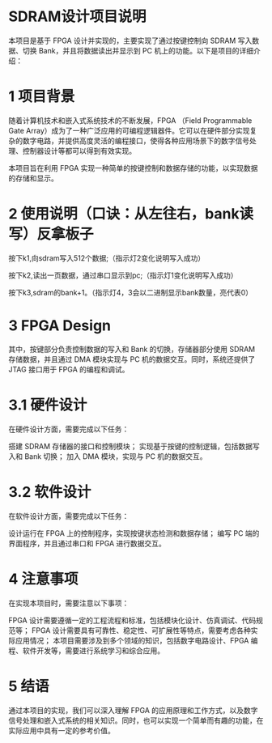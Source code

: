 # SDRAM设计项目说明
本项目是基于 FPGA 设计并实现的，主要实现了通过按键控制向 SDRAM 写入数据、切换 Bank，并且将数据读出并显示到 PC 机上的功能。以下是项目的详细介绍：

# 1 项目背景
随着计算机技术和嵌入式系统技术的不断发展，FPGA （Field Programmable Gate Array）成为了一种广泛应用的可编程逻辑器件。它可以在硬件部分实现复杂的数字电路，并提供高度灵活的编程接口，使得各种应用场景下的数字信号处理、控制器设计等都可以得到有效实现。

本项目旨在利用 FPGA 实现一种简单的按键控制和数据存储的功能，以实现数据的存储和显示。

# 2 使用说明（口诀：从左往右，bank读写）反拿板子
按下k1,向sdram写入512个数据;（指示灯2变化说明写入成功）

按下k2,读出一页数据，通过串口显示到pc;（指示灯1变化说明写入成功）

按下k3,sdram的bank+1。（指示灯4，3会以二进制显示bank数量，亮代表0）

# 3 FPGA Design

其中，按键部分负责控制数据的写入和 Bank 的切换，存储器部分使用 SDRAM 存储数据，并且通过 DMA 模块实现与 PC 机的数据交互。同时，系统还提供了 JTAG 接口用于 FPGA 的编程和调试。

# 3.1 硬件设计
在硬件设计方面，需要完成以下任务：

搭建 SDRAM 存储器的接口和控制模块；
实现基于按键的控制逻辑，包括数据写入和 Bank 切换；
加入 DMA 模块，实现与 PC 机的数据交互。
# 3.2 软件设计
在软件设计方面，需要完成以下任务：

设计运行在 FPGA 上的控制程序，实现按键状态检测和数据存储；
编写 PC 端的界面程序，并且通过串口和 FPGA 进行数据交互。
# 4 注意事项
在实现本项目时，需要注意以下事项：

FPGA 设计需要遵循一定的工程流程和标准，包括模块化设计、仿真调试、代码规范等；
FPGA 设计需要具有可靠性、稳定性、可扩展性等特点，需要考虑各种实际应用情况；
本项目需要涉及到多个领域的知识，包括数字电路设计、FPGA 编程、软件开发等，需要进行系统学习和综合应用。
# 5 结语
通过本项目的实现，我们可以深入理解 FPGA 的应用原理和工作方式，以及数字信号处理和嵌入式系统的相关知识。同时，也可以实现一个简单而有趣的功能，在实际应用中具有一定的参考价值。
